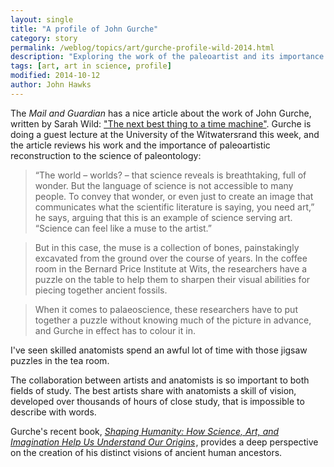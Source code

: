 ```yaml
---
layout: single
title: "A profile of John Gurche"
category: story
permalink: /weblog/topics/art/gurche-profile-wild-2014.html
description: "Exploring the work of the paleoartist and its importance for paleoanthropology."
tags: [art, art in science, profile]
modified: 2014-10-12
author: John Hawks
---
```


The <em>Mail and Guardian</em> has a nice article about the work of John Gurche, written by Sarah Wild: <a href="http://mg.co.za/article/2014-10-09-the-next-best-thing-to-a-time-machine">"The next best thing to a time machine"</a>. Gurche is doing a guest lecture at the University of the Witwatersrand this week, and the article reviews his work and the importance of paleoartistic reconstruction to the science of paleontology: 

<blockquote>“The world – worlds? – that science reveals is breathtaking, full of wonder. But the language of science is not accessible to many people. To convey that wonder, or even just to create an image that communicates what the scientific literature is saying, you need art,” he says, arguing that this is an example of science serving art. “Science can feel like a muse to the artist.”</blockquote>

<blockquote>But in this case, the muse is a collection of bones, painstakingly excavated from the ground over the course of years. In the coffee room in the Bernard Price Institute at Wits, the researchers have a puzzle on the table to help them to sharpen their visual abilities for piecing together ancient fossils.</blockquote>

<blockquote>When it comes to palaeoscience, these researchers have to put together a puzzle without knowing much of the picture in advance, and Gurche in effect has to colour it in.</blockquote>

I've seen skilled anatomists spend an awful lot of time with those jigsaw puzzles in the tea room. 

The collaboration between artists and anatomists is so important to both fields of study. The best artists share with anatomists a skill of vision, developed over thousands of hours of close study, that is impossible to describe with words. 

Gurche's recent book, <a href="http://www.amazon.com/gp/product/0300182023/ref=as_li_tl?ie=UTF8&camp=1789&creative=390957&creativeASIN=0300182023&linkCode=as2&tag=johnhawksanth-20&linkId=I75UGCLNHF7HLT36"><em>Shaping Humanity: How Science, Art, and Imagination Help Us Understand Our Origins</em></a><img src="http://ir-na.amazon-adsystem.com/e/ir?t=johnhawksanth-20&l=as2&o=1&a=0300182023" width="1" height="1" border="0" alt="" style="border:none !important; margin:0px !important;" />, provides a deep perspective on the creation of his distinct visions of ancient human ancestors. 
